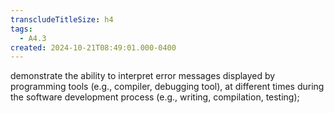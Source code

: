 ```yaml
---
transcludeTitleSize: h4
tags:
  - A4.3
created: 2024-10-21T08:49:01.000-0400
---
```

demonstrate the ability to interpret error messages displayed by programming tools (e.g., compiler, debugging tool), at different times during the software development process (e.g., writing, compilation, testing);